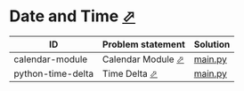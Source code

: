 # Date and Time [⬀](https://www.hackerrank.com/domains/python/py-date-time)


| ID                | Problem statement                                                          | Solution                             |
|-------------------|----------------------------------------------------------------------------|--------------------------------------|
| calendar-module   | Calendar Module [⬀](https://www.hackerrank.com/challenges/calendar-module) | [main.py](calendar-module/main.py)   |
| python-time-delta | Time Delta [⬀](https://www.hackerrank.com/challenges/python-time-delta)    | [main.py](python-time-delta/main.py) |

